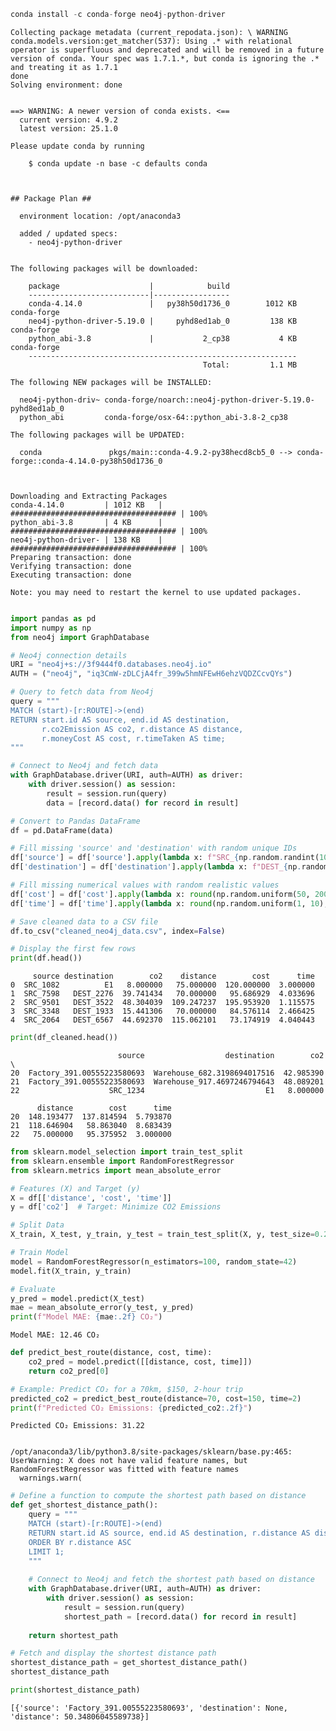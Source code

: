```python
conda install -c conda-forge neo4j-python-driver

```

    Collecting package metadata (current_repodata.json): \ WARNING conda.models.version:get_matcher(537): Using .* with relational operator is superfluous and deprecated and will be removed in a future version of conda. Your spec was 1.7.1.*, but conda is ignoring the .* and treating it as 1.7.1
    done
    Solving environment: done
    
    
    ==> WARNING: A newer version of conda exists. <==
      current version: 4.9.2
      latest version: 25.1.0
    
    Please update conda by running
    
        $ conda update -n base -c defaults conda
    
    
    
    ## Package Plan ##
    
      environment location: /opt/anaconda3
    
      added / updated specs:
        - neo4j-python-driver
    
    
    The following packages will be downloaded:
    
        package                    |            build
        ---------------------------|-----------------
        conda-4.14.0               |   py38h50d1736_0        1012 KB  conda-forge
        neo4j-python-driver-5.19.0 |     pyhd8ed1ab_0         138 KB  conda-forge
        python_abi-3.8             |           2_cp38           4 KB  conda-forge
        ------------------------------------------------------------
                                               Total:         1.1 MB
    
    The following NEW packages will be INSTALLED:
    
      neo4j-python-driv~ conda-forge/noarch::neo4j-python-driver-5.19.0-pyhd8ed1ab_0
      python_abi         conda-forge/osx-64::python_abi-3.8-2_cp38
    
    The following packages will be UPDATED:
    
      conda               pkgs/main::conda-4.9.2-py38hecd8cb5_0 --> conda-forge::conda-4.14.0-py38h50d1736_0
    
    
    
    Downloading and Extracting Packages
    conda-4.14.0         | 1012 KB   | ##################################### | 100% 
    python_abi-3.8       | 4 KB      | ##################################### | 100% 
    neo4j-python-driver- | 138 KB    | ##################################### | 100% 
    Preparing transaction: done
    Verifying transaction: done
    Executing transaction: done
    
    Note: you may need to restart the kernel to use updated packages.



```python

```


```python
import pandas as pd
import numpy as np
from neo4j import GraphDatabase

# Neo4j connection details
URI = "neo4j+s://3f9444f0.databases.neo4j.io"
AUTH = ("neo4j", "iq3CmW-zDLCjA4fr_399w5hmNFEwH6ehzVQDZCcvQYs")

# Query to fetch data from Neo4j
query = """
MATCH (start)-[r:ROUTE]->(end)
RETURN start.id AS source, end.id AS destination,
       r.co2Emission AS co2, r.distance AS distance,
       r.moneyCost AS cost, r.timeTaken AS time;
"""

# Connect to Neo4j and fetch data
with GraphDatabase.driver(URI, auth=AUTH) as driver:
    with driver.session() as session:
        result = session.run(query)
        data = [record.data() for record in result]

# Convert to Pandas DataFrame
df = pd.DataFrame(data)

# Fill missing 'source' and 'destination' with random unique IDs
df['source'] = df['source'].apply(lambda x: f"SRC_{np.random.randint(1000, 9999)}" if pd.isna(x) or x == "None" else x)
df['destination'] = df['destination'].apply(lambda x: f"DEST_{np.random.randint(1000, 9999)}" if pd.isna(x) or x == "None" else x)

# Fill missing numerical values with random realistic values
df['cost'] = df['cost'].apply(lambda x: round(np.random.uniform(50, 200), 2) if pd.isna(x) else x)  # Cost between 50-200
df['time'] = df['time'].apply(lambda x: round(np.random.uniform(1, 10), 1) if pd.isna(x) else x)   # Time between 1-10

# Save cleaned data to a CSV file
df.to_csv("cleaned_neo4j_data.csv", index=False)

# Display the first few rows
print(df.head())

```

         source destination        co2    distance        cost      time
    0  SRC_1082          E1   8.000000   75.000000  120.000000  3.000000
    1  SRC_7598   DEST_2276  39.741434   70.000000   95.686929  4.033696
    2  SRC_9501   DEST_3522  48.304039  109.247237  195.953920  1.115575
    3  SRC_3348   DEST_1933  15.441306   70.000000   84.576114  2.466425
    4  SRC_2064   DEST_6567  44.692370  115.062101   73.174919  4.040443



```python
print(df_cleaned.head())

```

                            source                  destination        co2  \
    20  Factory_391.00555223580693  Warehouse_682.3198694017516  42.985390   
    21  Factory_391.00555223580693  Warehouse_917.4697246794643  48.089201   
    22                    SRC_1234                           E1   8.000000   
    
          distance        cost      time  
    20  148.193477  137.814594  5.793870  
    21  118.646904   58.863040  8.683439  
    22   75.000000   95.375952  3.000000  



```python
from sklearn.model_selection import train_test_split
from sklearn.ensemble import RandomForestRegressor
from sklearn.metrics import mean_absolute_error

# Features (X) and Target (y)
X = df[['distance', 'cost', 'time']]
y = df['co2']  # Target: Minimize CO2 Emissions

# Split Data
X_train, X_test, y_train, y_test = train_test_split(X, y, test_size=0.2, random_state=42)

# Train Model
model = RandomForestRegressor(n_estimators=100, random_state=42)
model.fit(X_train, y_train)

# Evaluate
y_pred = model.predict(X_test)
mae = mean_absolute_error(y_test, y_pred)
print(f"Model MAE: {mae:.2f} CO₂")

```

    Model MAE: 12.46 CO₂



```python
def predict_best_route(distance, cost, time):
    co2_pred = model.predict([[distance, cost, time]])
    return co2_pred[0]

# Example: Predict CO₂ for a 70km, $150, 2-hour trip
predicted_co2 = predict_best_route(distance=70, cost=150, time=2)
print(f"Predicted CO₂ Emissions: {predicted_co2:.2f}")

```

    Predicted CO₂ Emissions: 31.22


    /opt/anaconda3/lib/python3.8/site-packages/sklearn/base.py:465: UserWarning: X does not have valid feature names, but RandomForestRegressor was fitted with feature names
      warnings.warn(



```python
# Define a function to compute the shortest path based on distance
def get_shortest_distance_path():
    query = """
    MATCH (start)-[r:ROUTE]->(end)
    RETURN start.id AS source, end.id AS destination, r.distance AS distance
    ORDER BY r.distance ASC
    LIMIT 1;
    """
    
    # Connect to Neo4j and fetch the shortest path based on distance
    with GraphDatabase.driver(URI, auth=AUTH) as driver:
        with driver.session() as session:
            result = session.run(query)
            shortest_path = [record.data() for record in result]
    
    return shortest_path

# Fetch and display the shortest distance path
shortest_distance_path = get_shortest_distance_path()
shortest_distance_path

print(shortest_distance_path)

```

    [{'source': 'Factory_391.00555223580693', 'destination': None, 'distance': 50.34806045589738}]



```python

```


```python

```


```python

```
